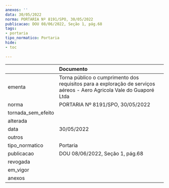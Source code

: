```yaml
---
anexos: ''
data: 30/05/2022
norma: PORTARIA Nº 8191/SPO, 30/05/2022
publicacao: DOU 08/06/2022, Seção 1, pág.68
tags:
- portaria
tipo_normatico: Portaria
hide: 
- toc 
 
---
```


|                    | Documento                                                                                                            |
|:-------------------|:---------------------------------------------------------------------------------------------------------------------|
| ementa             | Torna público o cumprimento dos requisitos para a exploração de serviços aéreos - Aero Agricola Vale do Guaporé Ltda |
| norma              | PORTARIA Nº 8191/SPO, 30/05/2022                                                                                     |
| tornada_sem_efeito |                                                                                                                      |
| alterada           |                                                                                                                      |
| data               | 30/05/2022                                                                                                           |
| outros             |                                                                                                                      |
| tipo_normatico     | Portaria                                                                                                             |
| publicacao         | DOU 08/06/2022, Seção 1, pág.68                                                                                      |
| revogada           |                                                                                                                      |
| em_vigor           |                                                                                                                      |
| anexos             |                                                                                                                      |